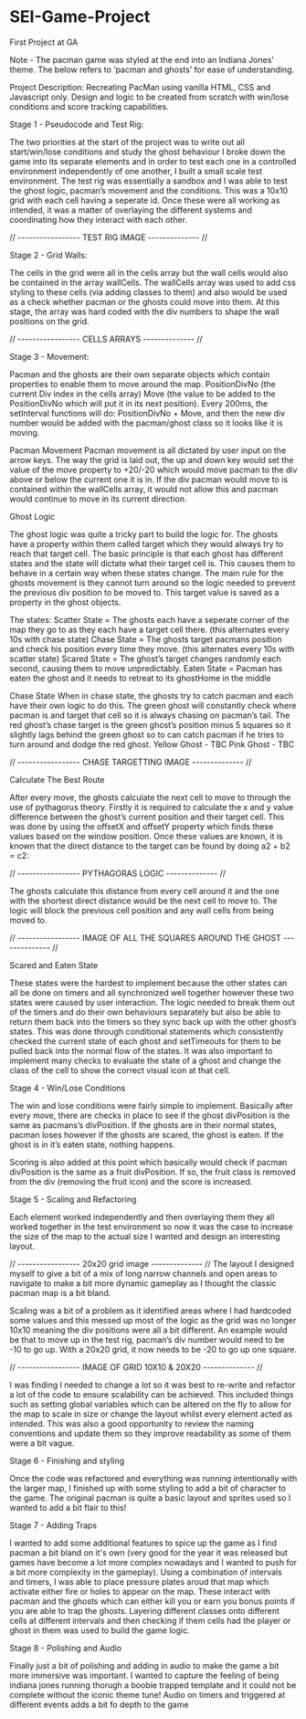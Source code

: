 # SEI-Game-Project
First Project at GA


Note - The pacman game was styled at the end into an Indiana Jones’ theme. The below refers to ‘pacman and ghosts’ for ease of understanding.

Project Description:
Recreating PacMan using vanilla HTML, CSS and Javascript only.
Design and logic to be created from scratch with win/lose conditions and score tracking capabilities.


Stage 1 - Pseudocode and Test Rig:

The two priorities at the start of the project was to write out all start/win/lose conditions and study the ghost behaviour
I broke down the game into its separate elements and in order to test each one in a controlled environment independently of one another, I built a small scale test environment.
The test rig was essentially a sandbox and I was able to test the ghost logic, pacman’s movement and the conditions. This was a 10x10 grid with each cell having a seperate id.
Once these were all working as intended, it was a matter of overlaying the different systems and coordinating how they interact with each other.


// -----------------  TEST RIG IMAGE -------------- //



Stage 2 - Grid Walls:

The cells in the grid were all in the cells array but the wall cells would also be contained in the array wallCells. The wallCells array was used to add css styling to these cells (via adding classes to them) and also would be used as a check whether pacman or the ghosts could move into them. At this stage, the array was hard coded with the div numbers to shape the wall positions on the grid.


// -----------------  CELLS ARRAYS -------------- //

Stage 3 - Movement:

Pacman and the ghosts are their own separate objects which contain properties to enable them to move around the map.
PositionDivNo (the current Div index in the cells array)
Move (the value to be added to the PositionDivNo which will put it in its next position).
Every 200ms, the setInterval functions will do: PositionDivNo + Move,  and then the new div number would be added with the pacman/ghost class so it looks like it is moving.



Pacman Movement
Pacman movement is all dictated by user input on the arrow keys. The way the grid is laid out, the up and down key would set the value of the move property to +20/-20 which would move pacman to the div above or below the current one it is in. If the div pacman would move to is contained within the wallCells array, it would not allow this and pacman would continue to move in its current direction.

Ghost Logic

The ghost logic was quite a tricky part to build the logic for. The ghosts have a property within them called target which they would always try to reach that target cell.
The basic principle is that each ghost has different states and the state will dictate what their target cell is. This causes them to behave in a certain way when these states change. The main rule for the ghosts movement is they cannot turn around so the logic needed to prevent the previous div position to be moved to. This target value is saved as a property in the ghost objects.

The states:
Scatter State = The ghosts each have a seperate corner of the map they go to as they each have a target cell there. (this alternates every 10s with chase state)
 Chase State = The ghosts target pacmans position and check his position every time they move.  (this alternates every 10s with scatter state)
Scared State = The ghost’s target changes randomly each second, causing them to move unpredictably.
Eaten State = Pacman has eaten the ghost and it needs to retreat to its ghostHome in the middle

Chase State
When in chase state, the ghosts try to catch pacman and each have their own logic to do this. The green ghost will constantly check where pacman is and target that cell so it is always chasing on pacman’s tail.
The red ghost’s chase target is the green ghost’s position minus 5 squares so it slightly lags behind the green ghost so to can catch pacman if he tries to turn around and dodge the red ghost.
Yellow Ghost - TBC
Pink Ghost - TBC

// -----------------  CHASE TARGETTING IMAGE -------------- //


Calculate The Best Route

After every move, the ghosts calculate the next cell to move to through the use of pythagorus theory. Firstly it is required to calculate the x and y value difference between the ghost’s current position and their target cell. This was done by using the offsetX and offsetY property which finds these values based on the window position. Once these values are known, it is known that the direct distance to the target can be found by doing a2 + b2 = c2: 

// -----------------  PYTHAGORAS LOGIC -------------- //


The ghosts calculate this distance from every cell around it and the one with the shortest direct distance would be the next cell to move to. The logic will block the previous cell position and any wall cells from being moved to.

// ----------------- IMAGE OF ALL THE SQUARES AROUND THE GHOST -------------- //


Scared and Eaten State

These states were the hardest to implement because the other states can all be done on timers and all synchronized well together however these two states were caused by user interaction. The logic needed to break them out of the timers and do their own behaviours separately but also be able to return them back into the timers so they sync back up with the other ghost’s states. This was done through conditional statements which consistently checked the current state of each ghost and setTimeouts for them to be pulled back into the normal flow of the states. It was also important to implement many checks to evaluate the state of a ghost and change the class of the cell to show the correct visual icon at that cell.

Stage 4 - Win/Lose Conditions

The win and lose conditions were fairly simple to implement. Basically after every move, there are checks in place to see if the ghost divPosition is the same as pacmans’s divPosition. If the ghosts are in their normal states, pacman loses however if the ghosts are scared, the ghost is eaten. If the ghost is in it’s eaten state, nothing happens.

Scoring is also added at this point which basically would check if pacman divPosition is the same as a fruit divPosition. If so, the fruit class is removed from the div (removing the fruit icon) and the score is increased. 


Stage 5 - Scaling and Refactoring

Each element worked independently and then overlaying them they all worked together in the test environment so now it was the case to increase the size of the map to the actual size I wanted and design an interesting layout.

// ----------------- 20x20 grid image -------------- //
The layout I designed myself to give a bit of a mix of long narrow channels and open areas to navigate to make a bit more dynamic gameplay as I thought the classic pacman map is a bit bland. 

Scaling was a bit of a problem as it identified areas where I had hardcoded some values and this messed up most of the logic as the grid was no longer 10x10 meaning the div positions were all a bit different. An example would be that to move up in the test rig, pacman’s div number would need to be -10 to go up. With a 20x20 grid, it now needs to be -20 to go up one square.

// ----------------- IMAGE OF GRID 10X10 & 20X20 -------------- //

I was finding I needed to change a lot so it was best to re-write and refactor a lot of the code to ensure scalability can be achieved. This included things such as setting global variables which can be altered on the fly to allow for the map to scale in size or change the layout whilst every element acted as intended. 
This was also a good opportunity to review the naming conventions and update them so they improve readability as some of them were a bit vague.


Stage 6 - Finishing and styling

Once the code was refactored and everything was running intentionally with the larger map, I finished up with some styling to add a bit of character to the game. The original pacman is quite a basic layout and sprites used so I wanted to add a bit flair to this!


Stage 7 - Adding Traps

I wanted to add some additional features to spice up the game as I find pacman a bit bland on it's own (very good for the year it was released but games have become a lot more complex nowadays and I wanted to push for a bit more complexity in the gameplay). Using a combination of intervals and timers, I was able to place pressure plates aroud that map which activate either fire or holes to appear on the map. These interact with pacman and the ghosts which can either kill you or earn you bonus points if you are able to trap the ghosts. Layering different classes onto different cells at different intervals and then checking if them cells had the player or ghost in them was used to build the game logic.

Stage 8 - Polishing and Audio

Finally just a bit of polishing and adding in audio to make the game a bit more immersive was important. I wanted to capture the feeling of being indiana jones running thorugh a boobie trapped template and it could not be complete without the iconic theme tune! Audio on timers and triggered at different events adds a bit fo depth to the game